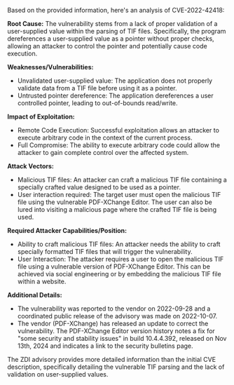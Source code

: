 Based on the provided information, here's an analysis of CVE-2022-42418:

**Root Cause:**
The vulnerability stems from a lack of proper validation of a user-supplied value within the parsing of TIF files. Specifically, the program dereferences a user-supplied value as a pointer without proper checks, allowing an attacker to control the pointer and potentially cause code execution.

**Weaknesses/Vulnerabilities:**
- Unvalidated user-supplied value: The application does not properly validate data from a TIF file before using it as a pointer.
- Untrusted pointer dereference:  The application dereferences a user controlled pointer, leading to out-of-bounds read/write.

**Impact of Exploitation:**
- Remote Code Execution:  Successful exploitation allows an attacker to execute arbitrary code in the context of the current process.
- Full Compromise:  The ability to execute arbitrary code could allow the attacker to gain complete control over the affected system.

**Attack Vectors:**
- Malicious TIF files: An attacker can craft a malicious TIF file containing a specially crafted value designed to be used as a pointer.
- User interaction required: The target user must open the malicious TIF file using the vulnerable PDF-XChange Editor. The user can also be lured into visiting a malicious page where the crafted TIF file is being used.

**Required Attacker Capabilities/Position:**
- Ability to craft malicious TIF files: An attacker needs the ability to craft specially formatted TIF files that will trigger the vulnerability.
- User Interaction:  The attacker requires a user to open the malicious TIF file using a vulnerable version of PDF-XChange Editor. This can be achieved via social engineering or by embedding the malicious TIF file within a website.

**Additional Details:**
- The vulnerability was reported to the vendor on 2022-09-28 and a coordinated public release of the advisory was made on 2022-10-07.
- The vendor (PDF-XChange) has released an update to correct the vulnerability. The PDF-XChange Editor version history notes a fix for "some security and stability issues" in build 10.4.4.392, released on Nov 13th, 2024 and indicates a link to the security bulletins page.

The ZDI advisory provides more detailed information than the initial CVE description, specifically detailing the vulnerable TIF parsing and the lack of validation on user-supplied values.